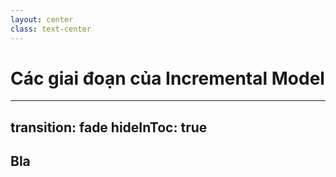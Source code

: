 ```yaml
---
layout: center
class: text-center
---
```


# Các giai đoạn của Incremental Model

---
transition: fade
hideInToc: true
---

## Bla
